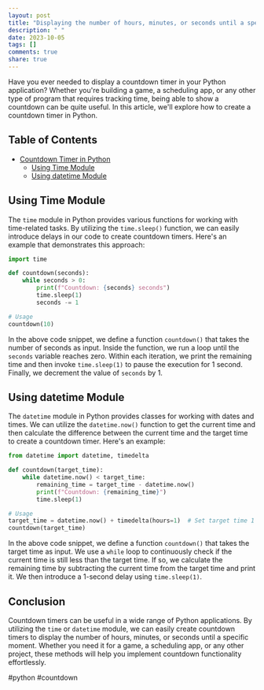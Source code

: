 ```yaml
---
layout: post
title: "Displaying the number of hours, minutes, or seconds until a specific moment"
description: " "
date: 2023-10-05
tags: []
comments: true
share: true
---
```


Have you ever needed to display a countdown timer in your Python application? Whether you're building a game, a scheduling app, or any other type of program that requires tracking time, being able to show a countdown can be quite useful. In this article, we'll explore how to create a countdown timer in Python.

## Table of Contents
- [Countdown Timer in Python](#countdown-timer-in-python)
  - [Using Time Module](#using-time-module)
  - [Using datetime Module](#using-datetime-module)

## Using Time Module
The `time` module in Python provides various functions for working with time-related tasks. By utilizing the `time.sleep()` function, we can easily introduce delays in our code to create countdown timers. Here's an example that demonstrates this approach:

```python
import time

def countdown(seconds):
    while seconds > 0:
        print(f"Countdown: {seconds} seconds")
        time.sleep(1)
        seconds -= 1

# Usage
countdown(10)
```

In the above code snippet, we define a function `countdown()` that takes the number of seconds as input. Inside the function, we run a loop until the `seconds` variable reaches zero. Within each iteration, we print the remaining time and then invoke `time.sleep(1)` to pause the execution for 1 second. Finally, we decrement the value of `seconds` by 1.

## Using datetime Module
The `datetime` module in Python provides classes for working with dates and times. We can utilize the `datetime.now()` function to get the current time and then calculate the difference between the current time and the target time to create a countdown timer. Here's an example:

```python
from datetime import datetime, timedelta

def countdown(target_time):
    while datetime.now() < target_time:
        remaining_time = target_time - datetime.now()
        print(f"Countdown: {remaining_time}")
        time.sleep(1)

# Usage
target_time = datetime.now() + timedelta(hours=1)  # Set target time 1 hour into the future
countdown(target_time)
```

In the above code snippet, we define a function `countdown()` that takes the target time as input. We use a `while` loop to continuously check if the current time is still less than the target time. If so, we calculate the remaining time by subtracting the current time from the target time and print it. We then introduce a 1-second delay using `time.sleep(1)`.

## Conclusion
Countdown timers can be useful in a wide range of Python applications. By utilizing the `time` or `datetime` module, we can easily create countdown timers to display the number of hours, minutes, or seconds until a specific moment. Whether you need it for a game, a scheduling app, or any other project, these methods will help you implement countdown functionality effortlessly.

#python #countdown